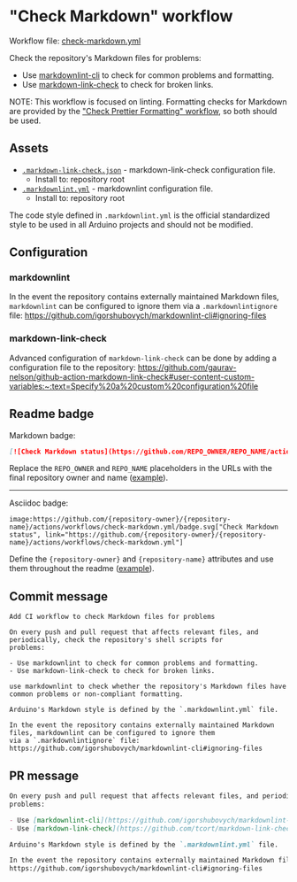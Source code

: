 # "Check Markdown" workflow

Workflow file: [check-markdown.yml](check-markdown.yml)

Check the repository's Markdown files for problems:

- Use [markdownlint-cli](https://github.com/igorshubovych/markdownlint-cli) to check for common problems and formatting.
- Use [markdown-link-check](https://github.com/tcort/markdown-link-check) to check for broken links.

NOTE: This workflow is focused on linting. Formatting checks for Markdown are provided by the ["Check Prettier Formatting" workflow](check-prettier-formatting.md), so both should be used.

## Assets

- [`.markdown-link-check.json`](assets/check-markdown/.markdown-link-check.json) - markdown-link-check configuration file.
  - Install to: repository root
- [`.markdownlint.yml`](assets/check-markdown/.markdownlint.yml) - markdownlint configuration file.
  - Install to: repository root

The code style defined in `.markdownlint.yml` is the official standardized style to be used in all Arduino projects and should not be modified.

## Configuration

### markdownlint

In the event the repository contains externally maintained Markdown files, `markdownlint` can be configured to ignore them via a `.markdownlintignore` file:
https://github.com/igorshubovych/markdownlint-cli#ignoring-files

### markdown-link-check

Advanced configuration of `markdown-link-check` can be done by adding a configuration file to the repository:
https://github.com/gaurav-nelson/github-action-markdown-link-check#user-content-custom-variables:~:text=Specify%20a%20custom%20configuration%20file

## Readme badge

Markdown badge:

```markdown
[![Check Markdown status](https://github.com/REPO_OWNER/REPO_NAME/actions/workflows/check-markdown.yml/badge.svg)](https://github.com/REPO_OWNER/REPO_NAME/actions/workflows/check-markdown.yml)
```

Replace the `REPO_OWNER` and `REPO_NAME` placeholders in the URLs with the final repository owner and name ([example](https://raw.githubusercontent.com/arduino-libraries/ArduinoIoTCloud/master/README.md)).

---

Asciidoc badge:

```adoc
image:https://github.com/{repository-owner}/{repository-name}/actions/workflows/check-markdown.yml/badge.svg["Check Markdown status", link="https://github.com/{repository-owner}/{repository-name}/actions/workflows/check-markdown.yml"]
```

Define the `{repository-owner}` and `{repository-name}` attributes and use them throughout the readme ([example](https://raw.githubusercontent.com/arduino-libraries/WiFiNINA/master/README.adoc)).

## Commit message

```
Add CI workflow to check Markdown files for problems

On every push and pull request that affects relevant files, and periodically, check the repository's shell scripts for
problems:

- Use markdownlint to check for common problems and formatting.
- Use markdown-link-check to check for broken links.

use markdownlint to check whether the repository's Markdown files have
common problems or non-compliant formatting.

Arduino's Markdown style is defined by the `.markdownlint.yml` file.

In the event the repository contains externally maintained Markdown files, markdownlint can be configured to ignore them
via a `.markdownlintignore` file:
https://github.com/igorshubovych/markdownlint-cli#ignoring-files
```

## PR message

```markdown
On every push and pull request that affects relevant files, and periodically, check the repository's shell scripts for
problems:

- Use [markdownlint-cli](https://github.com/igorshubovych/markdownlint-cli) to check for common problems and formatting.
- Use [markdown-link-check](https://github.com/tcort/markdown-link-check) to check for broken links.

Arduino's Markdown style is defined by the `.markdownlint.yml` file.

In the event the repository contains externally maintained Markdown files, markdownlint can be configured to ignore them via a `.markdownlintignore` file:
https://github.com/igorshubovych/markdownlint-cli#ignoring-files
```
